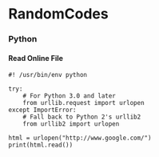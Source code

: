 # RandomCodes

### Python
#### Read Online File
```
#! /usr/bin/env python

try:
    # For Python 3.0 and later
    from urllib.request import urlopen
except ImportError:
    # Fall back to Python 2's urllib2
    from urllib2 import urlopen

html = urlopen("http://www.google.com/")
print(html.read())
```
